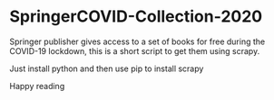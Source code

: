 # SpringerCOVID-Collection-2020
Springer publisher gives access to a set of books for free during the COVID-19 lockdown, this is a short script to get them using scrapy.

Just install python and then use pip to install scrapy

Happy reading
